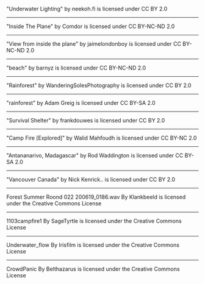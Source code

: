 "Underwater Lighting" by neekoh.fi is licensed under CC BY 2.0

---


"Inside The Plane" by Comdor is licensed under CC BY-NC-ND 2.0

---

"View from inside the plane" by jaimelondonboy is licensed under CC BY-NC-ND 2.0

---

"beach" by barnyz is licensed under CC BY-NC-ND 2.0

---

"Rainforest" by WanderingSolesPhotography is licensed under CC BY 2.0

---

"rainforest" by Adam Greig is licensed under CC BY-SA 2.0

---

"Survival Shelter" by frankdouwes is licensed under CC BY 2.0

---

"Camp Fire [Explored]" by Walid Mahfoudh is licensed under CC BY-NC 2.0

---

"Antananarivo, Madagascar" by Rod Waddington is licensed under CC BY-SA 2.0

---

"Vancouver Canada" by Nick Kenrick.. is licensed under CC BY 2.0

---

Forest Summer Roond 022 200619_0186.wav By Klankbeeld is licensed under the Creative Commons License


---

1103campfire1 By SageTyrtle is licensed under the Creative Commons License

---

Underwater_flow By Irisfilm is licensed under the Creative Commons License

---

CrowdPanic By Belthazarus is licensed under the Creative Commons License
